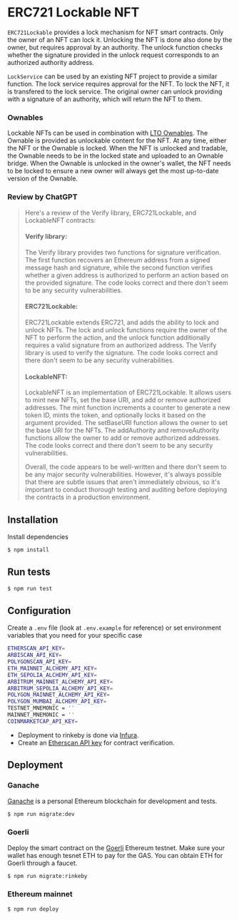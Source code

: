 # ERC721 Lockable NFT

`ERC721Lockable` provides a lock mechanism for NFT smart contracts. Only the owner of an NFT can lock it. Unlocking the NFT is done also done by the owner, but requires approval by an authority. The unlock function checks whether the signature provided in the unlock request corresponds to an authorized authority address.

`LockService` can be used by an existing NFT project to provide a similar function. The lock service requires approval for the NFT. To lock the NFT, it is transfered to the lock service. The original owner can unlock providing with a signature of an authority, which will return the NFT to them.

### Ownables

Lockable NFTs can be used in combination with [LTO Ownables](https://docs.ltonetwork.com/ownables). The Ownable is provided as unlockable content for the NFT. At any time, either the NFT or the Ownable is locked. When the NFT is unlocked and tradable, the Ownable needs to be in the locked state and uploaded to an Ownable bridge. When the Ownable is unlocked in the owner's wallet, the NFT needs to be locked to ensure a new owner will always get the most up-to-date version of the Ownable.

### Review by ChatGPT

> Here's a review of the Verify library, ERC721Lockable, and LockableNFT contracts:
>
> #### Verify library:
> The Verify library provides two functions for signature verification. The first function recovers an Ethereum address from a signed message hash and signature, while the second function verifies whether a given address is authorized to perform an action based on the provided signature. The code looks correct and there don't seem to be any security vulnerabilities.
> 
> #### ERC721Lockable:
> ERC721Lockable extends ERC721, and adds the ability to lock and unlock NFTs. The lock and unlock functions require the owner of the NFT to perform the action, and the unlock function additionally requires a valid signature from an authorized address. The Verify library is used to verify the signature. The code looks correct and there don't seem to be any security vulnerabilities.
> 
> #### LockableNFT:
> LockableNFT is an implementation of ERC721Lockable. It allows users to mint new NFTs, set the base URI, and add or remove authorized addresses. The mint function increments a counter to generate a new token ID, mints the token, and optionally locks it based on the argument provided. The setBaseURI function allows the owner to set the base URI for the NFTs. The addAuthority and removeAuthority functions allow the owner to add or remove authorized addresses. The code looks correct and there don't seem to be any security vulnerabilities.
> 
> Overall, the code appears to be well-written and there don't seem to be any major security vulnerabilities. However, it's always possible that there are subtle issues that aren't immediately obvious, so it's important to conduct thorough testing and auditing before deploying the contracts in a production environment.


## Installation

Install dependencies

```bash
$ npm install
```

## Run tests

```bash
$ npm run test
```

## Configuration

Create a `.env` file (look at `.env.example` for reference) or set environment variables that you need for your specific case

```bash
ETHERSCAN_API_KEY=
ARBISCAN_API_KEY=
POLYGONSCAN_API_KEY=
ETH_MAINNET_ALCHEMY_API_KEY=
ETH_SEPOLIA_ALCHEMY_API_KEY=
ARBITRUM_MAINNET_ALCHEMY_API_KEY=
ARBITRUM_SEPOLIA_ALCHEMY_API_KEY=
POLYGON_MAINNET_ALCHEMY_API_KEY=
POLYGON_MUMBAI_ALCHEMY_API_KEY=
TESTNET_MNEMONIC = ''
MAINNET_MNEMONIC = ''
COINMARKETCAP_API_KEY=
```

- Deployment to rinkeby is done via [Infura](https://infura.io/).
- Create an [Etherscan API key](https://etherscan.io/myapikey) for contract verification.

## Deployment

### Ganache

[Ganache](https://www.trufflesuite.com/ganache) is a personal Ethereum blockchain for development and
tests.

```bash
$ npm run migrate:dev
```

### Goerli

Deploy the smart contract on the [Goerli](https://goerli.etherscan.io/) Ethereum testnet. Make sure your wallet has enough
tesnet ETH to pay for the GAS. You can obtain ETH for Goerli through a faucet.

```bash
$ npm run migrate:rinkeby
```

### Ethereum mainnet

```bash
$ npm run deploy
```
